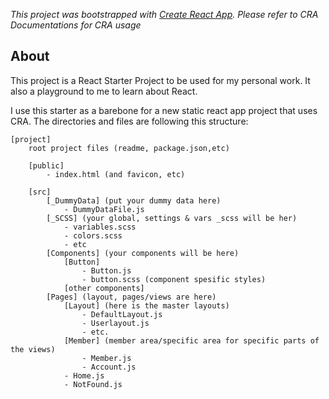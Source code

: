 <!-- TODO: Change it to guide the use of this starter pack. -->
*This project was bootstrapped with [Create React App](https://github.com/facebook/create-react-app). Please refer to CRA Documentations for CRA usage*

## About

This project is a React Starter Project to be used for my personal work. It also a playground to me to learn about React.

I use this starter as a barebone for a new static react app project that uses CRA. The directories and files are following this structure:
```
[project]
    root project files (readme, package.json,etc)
    
    [public]
        - index.html (and favicon, etc)  
    
    [src]
        [_DummyData] (put your dummy data here)
            - DummyDataFile.js
        [_SCSS] (your global, settings & vars _scss will be her)
            - variables.scss
            - colors.scss
            - etc
        [Components] (your components will be here)
            [Button]
                - Button.js
                - button.scss (component spesific styles)
            [other components]
        [Pages] (layout, pages/views are here)
            [Layout] (here is the master layouts)
                - DefaultLayout.js
                - Userlayout.js
                - etc.
            [Member] (member area/specific area for specific parts of the views)
                - Member.js
                - Account.js
            - Home.js
            - NotFound.js





```
